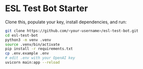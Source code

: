 # ESL Test Bot Starter

Clone this, populate your key, install dependencies, and run:
```bash
git clone https://github.com/<your‑username>/esl-test-bot.git
cd esl-test-bot
python3 -m venv .venv
source .venv/bin/activate
pip install -r requirements.txt
cp .env.example .env
# edit .env with your OpenAI key
uvicorn main:app --reload
